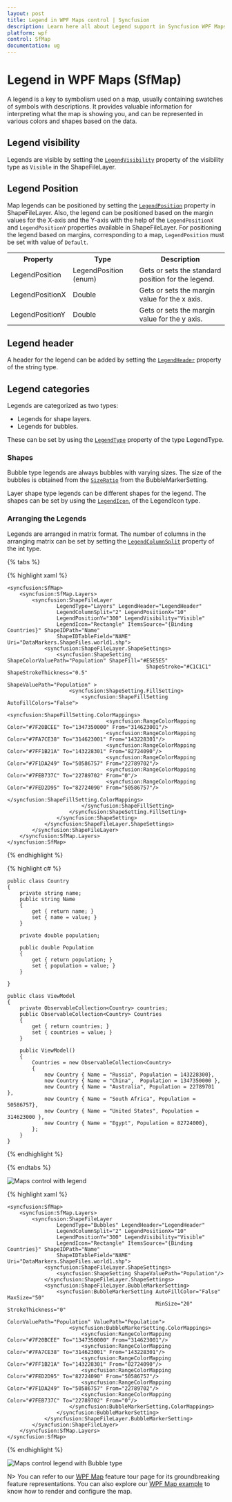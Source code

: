 ```yaml
---
layout: post
title: Legend in WPF Maps control | Syncfusion
description: Learn here all about Legend support in Syncfusion WPF Maps (SfMap) control, its elements and more details.
platform: wpf
control: SfMap
documentation: ug
---
```


# Legend in WPF Maps (SfMap)

A legend is a key to symbolism used on a map, usually containing swatches of symbols with descriptions. It provides valuable information for interpreting what the map is showing you, and can be represented in various colors and shapes based on the data.

## Legend visibility

Legends are visible by setting the [`LegendVisibility`](https://help.syncfusion.com/cr/wpf/Syncfusion.UI.Xaml.Maps.ShapeFileLayer.html#Syncfusion_UI_Xaml_Maps_ShapeFileLayer_LegendVisibility) property of the visibility type as `Visible` in the ShapeFileLayer.

## Legend Position

Map legends can be positioned by setting the [`LegendPosition`](https://help.syncfusion.com/cr/wpf/Syncfusion.UI.Xaml.Maps.ShapeFileLayer.html#Syncfusion_UI_Xaml_Maps_ShapeFileLayer_LegendPosition) property in ShapeFileLayer. Also, the legend can be positioned based on the margin values for the X-axis and the Y-axis with the help of the `LegendPositionX` and `LegendPositionY` properties available in ShapeFileLayer. For positioning the legend based on margins, corresponding to a map, `LegendPosition` must be set with value of `Default`.



<table>
<tr>
<th>
Property</th><th>
Type</th><th>
Description</th></tr>
<tr>
<td>
LegendPosition</td><td>
LegendPosition (enum) </td><td>
Gets or sets the standard position for the legend.</td></tr>
<tr>
<td>
LegendPositionX</td><td>
Double</td><td>
Gets or sets the margin value for the x axis.</td></tr>
<tr>
<td>
LegendPositionY</td><td>
Double</td><td>
Gets or sets the margin value for the y axis.</td></tr>
</table>

## Legend header

A header for the legend can be added by setting the [`LegendHeader`](https://help.syncfusion.com/cr/wpf/Syncfusion.UI.Xaml.Maps.ShapeFileLayer.html#Syncfusion_UI_Xaml_Maps_ShapeFileLayer_LegendHeader) property of the string type.

## Legend categories

Legends are categorized as two types:

* Legends for shape layers.
* Legends for bubbles.

These can be set by using the [`LegendType`](https://help.syncfusion.com/cr/wpf/Syncfusion.UI.Xaml.Maps.ShapeFileLayer.html#Syncfusion_UI_Xaml_Maps_ShapeFileLayer_LegendType) property of the type LegendType.

### Shapes

Bubble type legends are always bubbles with varying sizes.  The size of the bubbles is obtained from the [`SizeRatio`](https://help.syncfusion.com/cr/wpf/Syncfusion.UI.Xaml.Maps.BubbleMarkerSetting.html#Syncfusion_UI_Xaml_Maps_BubbleMarkerSetting_SizeRatio) from the BubbleMarkerSetting.

Layer shape type legends can be different shapes for the legend. The shapes can be set by using the [`LegendIcon`](https://help.syncfusion.com/cr/wpf/Syncfusion.UI.Xaml.Maps.ShapeFileLayer.html#Syncfusion_UI_Xaml_Maps_ShapeFileLayer_LegendIcon), of the LegendIcon type. 

### Arranging the Legends 

Legends are arranged in matrix format. The number of columns in the arranging matrix can be set by setting the [`LegendColumnSplit`](https://help.syncfusion.com/cr/wpf/Syncfusion.UI.Xaml.Maps.ShapeFileLayer.html#Syncfusion_UI_Xaml_Maps_ShapeFileLayer_LegendColumnSplit) property of the int type. 

{% tabs %}

{% highlight xaml %}

    <syncfusion:SfMap>
        <syncfusion:SfMap.Layers>
            <syncfusion:ShapeFileLayer 
                    LegendType="Layers" LegendHeader="LegendHeader"
                    LegendColumnSplit="2" LegendPositionX="10"
                    LegendPositionY="300" LegendVisibility="Visible"
                    LegendIcon="Rectangle" ItemsSource="{Binding Countries}" ShapeIDPath="Name"  
                    ShapeIDTableField="NAME" Uri="DataMarkers.ShapeFiles.world1.shp">
                <syncfusion:ShapeFileLayer.ShapeSettings>
                    <syncfusion:ShapeSetting ShapeColorValuePath="Population" ShapeFill="#E5E5E5" 
                                                 ShapeStroke="#C1C1C1" ShapeStrokeThickness="0.5" 
                                                 ShapeValuePath="Population" >
                        <syncfusion:ShapeSetting.FillSetting>
                            <syncfusion:ShapeFillSetting AutoFillColors="False">
                                <syncfusion:ShapeFillSetting.ColorMappings>
                                    <syncfusion:RangeColorMapping Color="#7F20BCEE" To="1347350000" From="314623001"/>
                                    <syncfusion:RangeColorMapping Color="#7FA7CE38" To="314623001" From="143228301"/>
                                    <syncfusion:RangeColorMapping Color="#7FF1B21A" To="143228301" From="82724090"/>
                                    <syncfusion:RangeColorMapping Color="#7F1DA249" To="50586757" From="22789702"/>
                                    <syncfusion:RangeColorMapping Color="#7FEB737C" To="22789702" From="0"/>
                                    <syncfusion:RangeColorMapping Color="#7FED2D95" To="82724090" From="50586757"/>
                                </syncfusion:ShapeFillSetting.ColorMappings>
                            </syncfusion:ShapeFillSetting>
                        </syncfusion:ShapeSetting.FillSetting>
                    </syncfusion:ShapeSetting>
                </syncfusion:ShapeFileLayer.ShapeSettings>
            </syncfusion:ShapeFileLayer>
        </syncfusion:SfMap.Layers>
    </syncfusion:SfMap>

{% endhighlight %}

{% highlight c# %}

    public class Country
    {
        private string name;
        public string Name
        {
            get { return name; }
            set { name = value; }
        }

        private double population;

        public double Population
        {
            get { return population; }
            set { population = value; }
        }

    }

    public class ViewModel
    {
        private ObservableCollection<Country> countries;
        public ObservableCollection<Country> Countries
        {
            get { return countries; }
            set { countries = value; }
        }

        public ViewModel()
        {
            Countries = new ObservableCollection<Country>
            {
                new Country { Name = "Russia", Population = 143228300},
                new Country { Name = "China",  Population = 1347350000 },
                new Country { Name = "Australia", Population = 22789701  },
                new Country { Name = "South Africa", Population = 50586757},
                new Country { Name = "United States", Population = 314623000 },
                new Country { Name = "Egypt", Population = 82724000},
            };
        }
    }

{% endhighlight %}

{% endtabs %}

![Maps control with legend](Legend_images/Legend_img1.png)


{% highlight xaml %}

    <syncfusion:SfMap>
        <syncfusion:SfMap.Layers>
            <syncfusion:ShapeFileLayer 
                    LegendType="Bubbles" LegendHeader="LegendHeader"
                    LegendColumnSplit="2" LegendPositionX="10"
                    LegendPositionY="300" LegendVisibility="Visible"
                    LegendIcon="Rectangle" ItemsSource="{Binding Countries}" ShapeIDPath="Name"  
                    ShapeIDTableField="NAME" Uri="DataMarkers.ShapeFiles.world1.shp">
                <syncfusion:ShapeFileLayer.ShapeSettings>
                    <syncfusion:ShapeSetting ShapeValuePath="Population"/>
                </syncfusion:ShapeFileLayer.ShapeSettings>
                <syncfusion:ShapeFileLayer.BubbleMarkerSetting>
                    <syncfusion:BubbleMarkerSetting AutoFillColor="False" MaxSize="50" 
                                                    MinSize="20" StrokeThickness="0" 
                                                    ColorValuePath="Population" ValuePath="Population">
                        <syncfusion:BubbleMarkerSetting.ColorMappings>
                            <syncfusion:RangeColorMapping Color="#7F20BCEE" To="1347350000" From="314623001"/>
                            <syncfusion:RangeColorMapping Color="#7FA7CE38" To="314623001" From="143228301"/>
                            <syncfusion:RangeColorMapping Color="#7FF1B21A" To="143228301" From="82724090"/>
                            <syncfusion:RangeColorMapping Color="#7FED2D95" To="82724090" From="50586757"/>
                            <syncfusion:RangeColorMapping Color="#7F1DA249" To="50586757" From="22789702"/>
                            <syncfusion:RangeColorMapping Color="#7FEB737C" To="22789702" From="0"/>
                        </syncfusion:BubbleMarkerSetting.ColorMappings>
                    </syncfusion:BubbleMarkerSetting>
                </syncfusion:ShapeFileLayer.BubbleMarkerSetting>
            </syncfusion:ShapeFileLayer>
        </syncfusion:SfMap.Layers>
    </syncfusion:SfMap>

{% endhighlight %}

![Maps control legend with Bubble type](Legend_images/Legend_img2.png)

N> You can refer to our [WPF Map](https://www.syncfusion.com/wpf-controls/map) feature tour page for its groundbreaking feature representations. You can also explore our [WPF Map example](https://github.com/syncfusion/wpf-demos/tree/master/map) to know how to render and configure the map.
